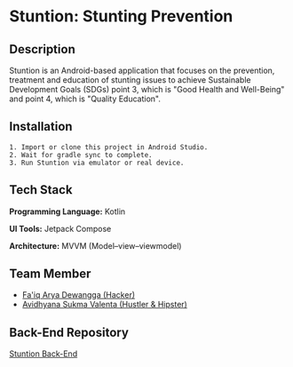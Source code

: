 # Stuntion: Stunting Prevention

## Description
Stuntion is an Android-based application that focuses on the prevention, treatment and education of stunting issues to achieve Sustainable Development Goals (SDGs) point 3, which is "Good Health and Well-Being" and point 4, which is "Quality Education".

## Installation

    1. Import or clone this project in Android Studio.
    2. Wait for gradle sync to complete.
    3. Run Stuntion via emulator or real device.
    
## Tech Stack

**Programming Language:** Kotlin

**UI Tools:** Jetpack Compose

**Architecture:** MVVM (Model–view–viewmodel)


## Team Member

- [Fa'iq Arya Dewangga (Hacker)](https://www.linkedin.com/in/faiqaryadewangga/)
- [Avidhyana Sukma Valenta (Hustler & Hipster)](https://www.linkedin.com/in/avidhyana/)

## Back-End Repository
[Stuntion Back-End](https://github.com/fanggadewangga/Stuntion-Backend)

